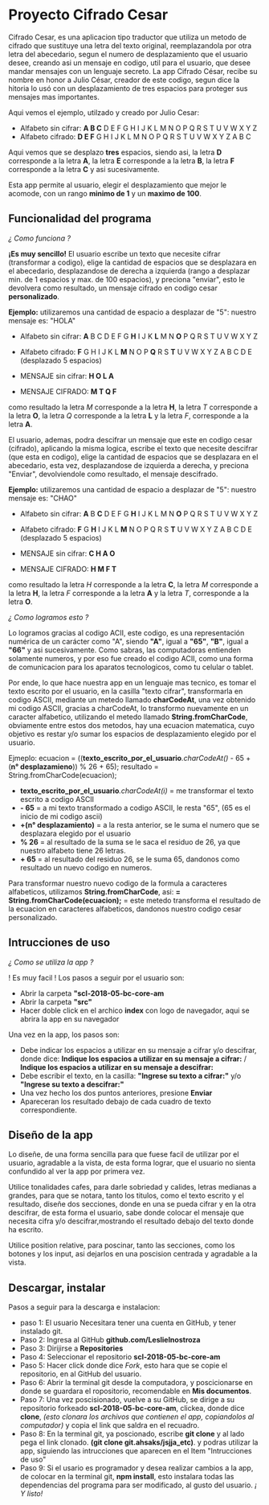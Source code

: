 # Proyecto Cifrado Cesar

Cifrado Cesar, es una aplicacion tipo traductor que utiliza un metodo de cifrado que sustituye una letra del texto original, reemplazandola por otra letra del abecedario, segun el numero de desplazamiento que el usuario desee, creando asi un mensaje en codigo, util para el usuario, que desee mandar mensajes con un lenguaje secreto.
La app Cifrado César, recibe su nombre en honor a Julio César, creador de este codigo, segun dice la hitoria lo usó con un desplazamiento de tres espacios para proteger sus mensajes mas importantes.

Aqui vemos el ejemplo, utilzado  y creado por Julio Cesar:

* Alfabeto sin cifrar: **A B C** D E F G H I J K L M N O P Q R S T U V W X Y Z
* Alfabeto cifrado:    **D E F** G H I J K L M N O P Q R S T U V W X Y Z A B C

Aqui vemos que se desplazo **tres** espacios, siendo asi, la letra **D** corresponde a la letra **A**, la letra **E** corresponde a la letra **B**, la letra **F** corresponde a la letra **C** y asi sucesivamente.

Esta app permite al usuario, elegir el desplazamiento que mejor le acomode, con un rango **minimo de 1** y un **maximo de 100**.

## Funcionalidad del programa

_¿ Como funciona ?_

**¡Es muy sencillo!**
El usuario escribe un texto que necesite cifrar (transformar a codigo), elige la cantidad de espacios que se desplazara en el abecedario, desplazandose de derecha a izquierda (rango a desplazar min. de 1 espacios y max. de 100 espacios), y preciona "enviar", esto le devolvera como resultado, un mensaje cifrado en codigo cesar **personalizado**.

**Ejemplo:** utilizaremos una cantidad de espacio a desplazar de "5": nuestro mensaje es: "HOLA"

* Alfabeto sin cifrar: **A** B C D E F G **H** I J K **L** M N **O** P Q R S T U V W X Y Z
* Alfabeto cifrado:    **F** G H I J K L **M** N O P **Q** R S **T** U V W X Y Z A B C D E (desplazado 5 espacios)

* MENSAJE sin cifrar: **H O L A** 
* MENSAJE CIFRADO:    **M T Q F**


como resultado la letra *M* corresponde a la letra **H**, la letra *T* corresponde a la letra **O**, la letra *Q* corresponde a la letra **L** y la letra *F*, corresponde a la letra **A**.

El usuario, ademas, podra descifrar un mensaje que este en codigo cesar (cifrado), aplicando la misma logica, escribe el texto que necesite descifrar (que esta en codigo), elige la cantidad de espacios que se desplazara en el abecedario, esta vez, desplazandose de izquierda a derecha, y preciona "Enviar", devolviendole como resultado, el mensaje descifrado.

**Ejemplo:** utilizaremos una cantidad de espacio a desplazar de "5": nuestro mensaje es: "CHAO"

* Alfabeto sin cifrar: **A** B **C** D E F G **H** I J K L M N **O** P Q R S T U V W X Y Z
* Alfabeto cifrado:    **F** G **H** I J K L **M** N O P Q R S **T** U V W X Y Z A B C D E (desplazado 5 espacios)

* MENSAJE sin cifrar: **C H A O** 
* MENSAJE CIFRADO:    **H M F T**


como resultado la letra *H* corresponde a la letra **C**, la letra *M* corresponde a la letra **H**, la letra *F* corresponde a la letra **A** y la letra *T*, corresponde a la letra **O**.

_¿ Como logramos esto ?_

Lo logramos gracias al codigo ACII, este codigo, es una representación numérica de un carácter como "A", siendo __"A"__, igual a __"65"__, __"B"__, igual a __"66"__ y asi sucesivamente.
Como sabras, las computadoras entienden solamente numeros, y por eso fue creado el codigo ACII, como una forma de comunicacion para los aparatos tecnologicos, como tu celular o tablet.

Por ende, lo que hace nuestra app en un lenguaje mas tecnico, es tomar el texto escrito por el usuario, en la casilla "texto cifrar", transformarla en codigo ASCII, mediante un metedo llamado **charCodeAt**, una vez obtenido mi codigo ASCII, gracias a charCodeAt, lo transformo nuevamente en un caracter alfabetico, utilizando el metedo llamado **String.fromCharCode**, obviamente entre estos dos metodos, hay una ecuacion matematica, cuyo objetivo es restar y/o sumar los espacios de desplazamiento elegido por el usuario.

Ejmeplo:
ecuacion = ((**texto_escrito_por_el_usuario**_.charCodeAt()_ - 65 + (**n° desplazamieno**)) % 26 + 65);
resultado = String.fromCharCode(ecuacion);

 * **texto_escrito_por_el_usuario**_.charCodeAt(i)_ = me transformar el texto escrito a codigo ASCII
 * __- 65__ = a mi texto transformado a codigo ASCII, le resta "65", (65 es el inicio de mi codigo ascii)
 * __+(n° desplazamiento)__ = a la resta anterior, se le suma el numero que se desplazara elegido por el usuario
 * __% 26__ = al resultado de la suma se le saca el residuo de 26, ya que nuestro alfabeto tiene 26 letras.
 * __+ 65__ = al resultado del residuo 26, se le suma 65, dandonos como resultado un nuevo codigo en numeros.

Para transformar nuestro nuevo codigo de la formula a caracteres alfabeticos, utilizamos **String.fromCharCode**, asi:
__= String.fromCharCode(ecuacion);__ = este metedo transforma el resultado de la ecuacion en caracteres alfabeticos, dandonos nuestro codigo cesar personalizado.

## Intrucciones de uso

_¿ Como se utiliza la app ?_

! Es muy facil !
Los pasos a seguir por el usuario son:
* Abrir la carpeta __"scl-2018-05-bc-core-am__
* Abrir la carpeta __"src"__
* Hacer doble click en el archico __index__ con logo de navegador, aqui se abrira la app en su navegador

Una vez en la app, los pasos son:
* Debe indicar los espacios a utilizar en su mensaje a cifrar y/o descifrar, donde dice: __Indique los espacios a utilizar en su   mensaje a cifrar:__ / __Indique los espacios a utilizar en su mensaje a descifrar:__
* Debe escribir el texto, en la casilla:  __"Ingrese su texto a cifrar:"__ y/o __"Ingrese su texto a descifrar:"__
* Una vez hecho los dos puntos anteriores, presione **Enviar**
* Apareceran los resultado debajo de cada cuadro de texto correspondiente.

## Diseño de la app

Lo diseñe, de una forma sencilla para que fuese facil de utilizar por el usuario, agradable a la vista, de esta forma lograr, que el usuario no sienta confundido al ver la app por primera vez.

Utilice tonalidades cafes, para darle sobriedad y calides, letras medianas a grandes, para que se notara, tanto los titulos, como el texto escrito y el resultado, diseñe dos secciones, donde en una se pueda cifrar y en la otra descifrar, de esta forma el usuario, sabe donde colocar el mensaje que necesita cifra y/o descifrar,mostrando el resultado debajo del texto donde ha escrito.

Utilice position relative, para poscinar, tanto las secciones, como los botones y los input, asi dejarlos en una poscision centrada y agradable a la vista.

## Descargar, instalar

Pasos a seguir para la descarga e instalacion:

* paso 1: El usuario Necesitara tener una cuenta en GitHub, y tener instalado git.
* Paso 2: Ingresa al GitHub **github.com/LeslieInostroza**
* Paso 3: Dirijirse a **Repositories**
* Paso 4: Seleccionar el repositorio **scl-2018-05-bc-core-am**
* Paso 5: Hacer click donde dice _Fork_, esto hara que se copie el repositorio, en al GitHub del usuario.
* Paso 6: Abrir la terminal git desde la computadora, y poscicionarse en donde se guardara el ropositorio,  recomendable en **Mis documentos**.
* Paso 7: Una vez poscisionado, vuelve a su GitHub, se dirige a su repositorio forkeado **scl-2018-05-bc-core-am**,  clickea, donde dice **clone**, _(esto clonara los archivos que contienen el app, copiandolos al computador)_ y copia el link que saldra en el recuadro.
* Paso 8: En la terminal git, ya poscionado, escribe **git clone** y al lado pega el link clonado. __(git clone git.ahsaks/jsjja_etc)__. y podras utilizar la app, siguiendo las intrucciones que aparecen en el Item  "Intrucciones de uso"
* Paso 9: Si el usario es programador y desea realizar cambios a la app, de colocar en la terminal git, **npm install**, esto instalara todas las dependencias del programa para ser modificado, al gusto del usuario.
_¡ Y listo!_

